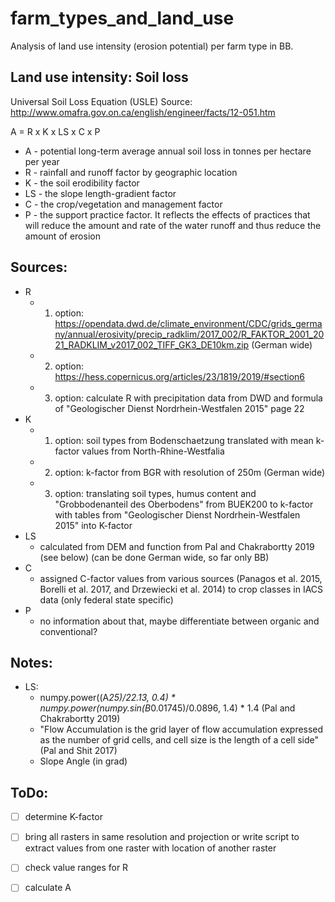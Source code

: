 # farm_types_and_land_use
Analysis of land use intensity (erosion potential) per farm type in BB.

## Land use intensity: Soil loss
Universal Soil Loss Equation (USLE)
Source: http://www.omafra.gov.on.ca/english/engineer/facts/12-051.htm

A = R x K x LS x C x P

- A  - potential long-term average annual soil loss in tonnes per hectare per year
- R  - rainfall and runoff factor by geographic location
- K  - the soil erodibility factor
- LS - the slope length-gradient factor
- C  - the crop/vegetation and management factor
- P  - the support practice factor. It reflects the effects of practices that will reduce the amount and rate of the water runoff and thus reduce the amount of erosion


## Sources:
- R
  - 1. option: https://opendata.dwd.de/climate_environment/CDC/grids_germany/annual/erosivity/precip_radklim/2017_002/R_FAKTOR_2001_2021_RADKLIM_v2017_002_TIFF_GK3_DE10km.zip (German wide)
  - 2. option: https://hess.copernicus.org/articles/23/1819/2019/#section6
  - 3. option: calculate R with precipitation data from DWD and formula of "Geologischer Dienst Nordrhein-Westfalen 2015" page 22
- K
  - 1. option: soil types from Bodenschaetzung translated with mean k-factor values from North-Rhine-Westfalia
  - 2. option: k-factor from BGR with resolution of 250m (German wide)
  - 3. option: translating soil types, humus content and "Grobbodenanteil des Oberbodens" from BUEK200 to k-factor with tables from "Geologischer Dienst Nordrhein-Westfalen 2015" into K-factor
- LS
  - calculated from DEM and function from Pal and Chakrabortty 2019 (see below) (can be done German wide, so far only BB)
- C
  - assigned C-factor values from various sources (Panagos et al. 2015, Borelli et al. 2017, and Drzewiecki et al. 2014) to crop classes in IACS data (only federal state specific)
- P
  - no information about that, maybe differentiate between organic and conventional?


## Notes:
- LS:
  - numpy.power((A*25)/22.13, 0.4) * numpy.power(numpy.sin(B*0.01745)/0.0896, 1.4) * 1.4 (Pal and Chakrabortty 2019)
  - "Flow Accumulation is the grid layer of flow accumulation expressed as the number of grid cells, and cell size is the length of a cell side" (Pal and Shit 2017)
  - Slope Angle (in grad)



## ToDo:
- [ ] determine K-factor
- [ ] bring all rasters in same resolution and projection or write script to extract values from one raster with location of another raster
- [ ] check value ranges for R
- [ ] calculate A 


